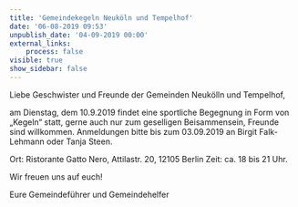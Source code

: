 ```yaml
---
title: 'Gemeindekegeln Neuköln und Tempelhof'
date: '06-08-2019 09:53'
unpublish_date: '04-09-2019 00:00'
external_links:
    process: false
visible: true
show_sidebar: false
---
```


Liebe Geschwister und Freunde der Gemeinden Neukölln und Tempelhof,

am Dienstag, dem 10.9.2019 findet eine sportliche Begegnung in Form von „Kegeln“ statt, gerne auch nur zum geselligen Beisammensein, Freunde sind willkommen. Anmeldungen bitte bis zum 03.09.2019 an Birgit Falk-Lehmann oder Tanja Steen.

Ort: Ristorante Gatto Nero, Attilastr. 20, 12105 Berlin
Zeit: ca. 18 bis 21 Uhr.

Wir freuen uns auf euch!

Eure Gemeindeführer und Gemeindehelfer